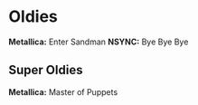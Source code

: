 # Oldies

**Metallica:** Enter Sandman
**NSYNC:** Bye Bye Bye

## Super Oldies
**Metallica:** Master of Puppets